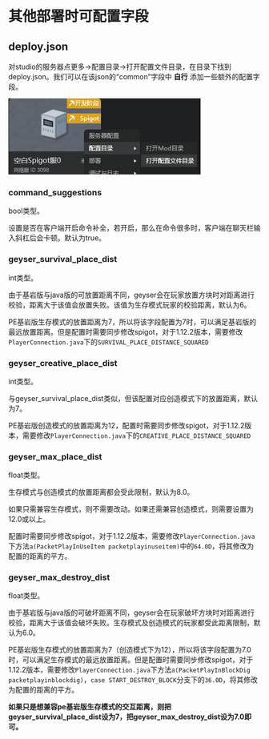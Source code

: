 # 其他部署时可配置字段

## deploy.json

对studio的服务器点更多->配置目录->打开配置文件目录，在目录下找到deploy.json。我们可以在该json的“common”字段中 **自行** 添加一些额外的配置字段。

![image-20230321155628349](./res/deployjson0.png)

### command_suggestions

bool类型。

设置是否在客户端开启命令补全，若开启，那么在命令很多时，客户端在聊天栏输入斜杠后会卡顿。默认为true。

### geyser_survival_place_dist

int类型。

由于基岩版与java版的可放置距离不同，geyser会在玩家放置方块时对距离进行校验，距离大于该值会放置失败。该值为生存模式玩家的校验距离，默认为6。

PE基岩版生存模式的放置距离为7，所以将该字段配置为7时，可以满足基岩版的最远放置距离。但是配置时需要同步修改spigot，对于1.12.2版本，需要修改`PlayerConnection.java`下的`SURVIVAL_PLACE_DISTANCE_SQUARED`

### geyser_creative_place_dist

int类型。

与geyser_survival_place_dist类似，但该配置对应创造模式下的放置距离，默认为7。

PE基岩版创造模式的放置距离为12，配置时需要同步修改spigot，对于1.12.2版本，需要修改`PlayerConnection.java`下的`CREATIVE_PLACE_DISTANCE_SQUARED`

### geyser_max_place_dist

float类型。

生存模式与创造模式的放置距离都会受此限制，默认为8.0。

如果只需兼容生存模式，则不需要改动。如果还需兼容创造模式，则需要设置为12.0或以上。

配置时需要同步修改spigot，对于1.12.2版本，需要修改`PlayerConnection.java`下方法`a(PacketPlayInUseItem packetplayinuseitem)`中的`64.0D`，将其修改为配置的距离的平方。

### geyser_max_destroy_dist

float类型。

由于基岩版与java版的可破坏距离不同，geyser会在玩家破坏方块时对距离进行校验，距离大于该值会破坏失败。生存模式及创造模式的玩家都受此距离限制，默认为6.0。

PE基岩版生存模式的放置距离为7（创造模式下为12），所以将该字段配置为7.0时，可以满足生存模式的最远放置距离。但是配置时需要同步修改spigot，对于1.12.2版本，需要修改`PlayerConnection.java`下方法`a(PacketPlayInBlockDig packetplayinblockdig)`，`case START_DESTROY_BLOCK`分支下的`36.0D`，将其修改为配置的距离的平方。

**如果只是想兼容pe基岩版生存模式的交互距离，则把geyser_survival_place_dist设为7，把geyser_max_destroy_dist设为7.0即可。**

